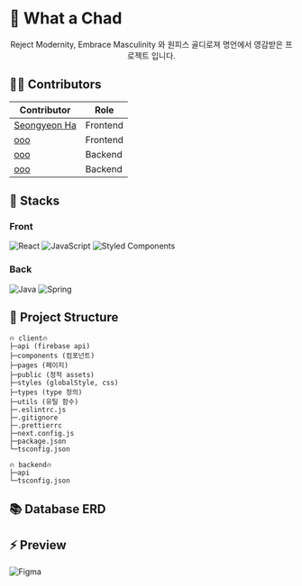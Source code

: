 # 🔱 What a Chad

<p align="center">Reject Modernity, Embrace Masculinity 와 원피스 골디로져 명언에서 영감받은 프로젝트 입니다.
</p>

## 👨‍💻 Contributors

| Contributor                                    | Role     |
| ---------------------------------------------- | -------- |
| [Seongyeon Ha](https://github.com/iDevBrandon) | Frontend |
| [ooo](https://github.com/wugusaud77)           | Frontend |
| [ooo](https://github.com/hopee0411)            | Backend  |
| [ooo](https://github.com/Big-Cir97)            | Backend  |

## 🔨 Stacks

### Front

![React](https://img.shields.io/badge/react-%2320232a.svg?style=for-the-badge&logo=react&logoColor=%2361DAFB)
![JavaScript](https://img.shields.io/badge/javascript-%23323330.svg?style=for-the-badge&logo=javascript&logoColor=%23F7DF1E)
![Styled Components](https://img.shields.io/badge/styled--components-DB7093?style=for-the-badge&logo=styled-components&logoColor=white)

### Back

![Java](https://img.shields.io/badge/java-%23ED8B00.svg?style=for-the-badge&logo=java&logoColor=white)
![Spring](https://img.shields.io/badge/spring-%236DB33F.svg?style=for-the-badge&logo=spring&logoColor=white)

## 🧩 Project Structure

```note
🔥 client🔥
├─api (firebase api)
├─components (컴포넌트)
├─pages (페이지)
├─public (정적 assets)
├─styles (globalStyle, css)
├─types (type 정의)
├─utils (유틸 함수)
├─.eslintrc.js
├─.gitignore
├─.prettierrc
├─next.config.js
├─package.json
└─tsconfig.json
```

```note
🔥 backend🔥
├─api
└─tsconfig.json
```

## 📚 Database ERD

## ⚡ Preview

![Figma](https://img.shields.io/badge/figma-%2320232a.svg?style=for-the-badge&logo=Figma&logoColor=#000000)
